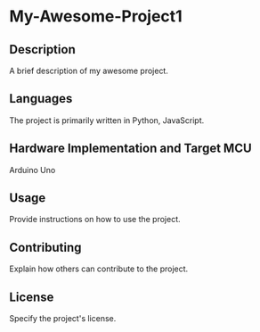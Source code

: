 # My-Awesome-Project1

## Description
A brief description of my awesome project.

## Languages
The project is primarily written in Python, JavaScript.

## Hardware Implementation and Target MCU
Arduino Uno

## Usage
Provide instructions on how to use the project.

## Contributing
Explain how others can contribute to the project.

## License
Specify the project's license.

